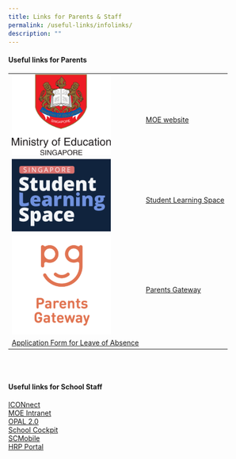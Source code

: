 ```yaml
---
title: Links for Parents & Staff
permalink: /useful-links/infolinks/
description: ""
---
```

#### Useful links for Parents

|  |  |  
| -------- | -------- | 
| <img src="/images/Usefullinks/moe.png" alt="MOE website" style="width:200px" />    | <br>[MOE website](https://www.moe.gov.sg/)   |  
|  <img src="/images/Usefullinks/sls-logo.png" alt="SLS website" style="width:200px" />|<br>[Student Learning Space](https://vle.learning.moe.edu.sg/login) |  
|<img src="/images/Usefullinks/parentsgateway.png" alt="SLS website" style="width:200px" />| <br>[Parents Gateway](https://pg.moe.edu.sg/) |   
|  [Application Form for Leave of Absence](https://go.gov.sg/bdms-loa) | |

<br>
<br>

#### **Useful links for School Staff**
[ICONnect](https://workspace.google.com/dashboard)<br>
[MOE Intranet](https://intranet.moe.gov.sg)<br>
[OPAL 2.0](https://opal2.moe.edu.sg)<br>
[School Cockpit](https://schoolcockpit.moe.gov.sg)<br>
[SCMobile](https://scmobile.moe.edu.sg/login)<br>
[HRP Portal](https://www.hrp.gov.sg)<br>